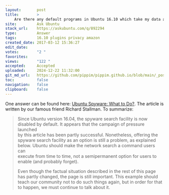 ```yaml
---
layout:       post
title:        >
    Are there any default programs in Ubuntu 16.10 which take my data and pose a privacy risk?
site:         Ask Ubuntu
stack_url:    https://askubuntu.com/q/892294
type:         Answer
tags:         16.10 plugins privacy amazon
created_date: 2017-03-12 15:36:27
edit_date:    
votes:        "2 "
favorites:    
views:        "122 "
accepted:     Accepted
uploaded:     2024-12-22 11:32:00
git_md_url:   https://github.com/pippim/pippim.github.io/blob/main/_posts/2017/2017-03-12-Are-there-any-default-programs-in-Ubuntu-16.10-which-take-my-data-and-pose-a-privacy-risk_.md
toc:          false
navigation:   false
clipboard:    false
---
```


One answer can be found here: [Ubuntu Spyware: What to Do?][1]. The article is written by our famous friend Richard Stallman. To summarize:

> Since Ubuntu version 16.04, the spyware search facility is now  
> disabled by default. It appears that the campaign of pressure launched  
> by this article has been partly successful. Nonetheless, offering the  
> spyware search facility as an option is still a problem, as explained  
> below. Ubuntu should make the network search a command users can  
> execute from time to time, not a semipermanent option for users to  
> enable (and probably forget).  
>   
> Even though the factual situation described in the rest of this page  
> has partly changed, the page is still important. This example should  
> teach our community not to do such things again, but in order for that  
> to happen, we must continue to talk about it.  




  [1]: https://www.gnu.org/philosophy/ubuntu-spyware.en.html
